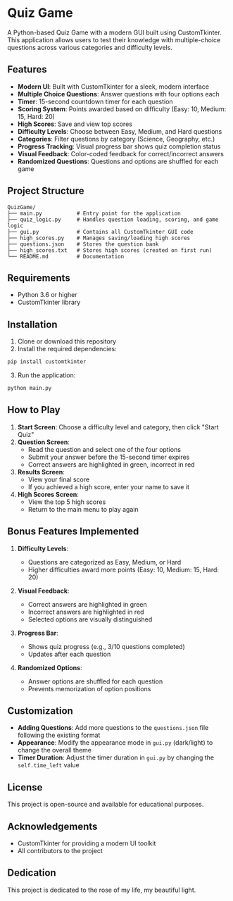 # Quiz Game

A Python-based Quiz Game with a modern GUI built using CustomTkinter. This application allows users to test their knowledge with multiple-choice questions across various categories and difficulty levels.

## Features

- **Modern UI**: Built with CustomTkinter for a sleek, modern interface
- **Multiple Choice Questions**: Answer questions with four options each
- **Timer**: 15-second countdown timer for each question
- **Scoring System**: Points awarded based on difficulty (Easy: 10, Medium: 15, Hard: 20)
- **High Scores**: Save and view top scores
- **Difficulty Levels**: Choose between Easy, Medium, and Hard questions
- **Categories**: Filter questions by category (Science, Geography, etc.)
- **Progress Tracking**: Visual progress bar shows quiz completion status
- **Visual Feedback**: Color-coded feedback for correct/incorrect answers
- **Randomized Questions**: Questions and options are shuffled for each game

## Project Structure

```
QuizGame/
├── main.py           # Entry point for the application
├── quiz_logic.py     # Handles question loading, scoring, and game logic
├── gui.py            # Contains all CustomTkinter GUI code
├── high_scores.py    # Manages saving/loading high scores
├── questions.json    # Stores the question bank
├── high_scores.txt   # Stores high scores (created on first run)
└── README.md         # Documentation
```

## Requirements

- Python 3.6 or higher
- CustomTkinter library

## Installation

1. Clone or download this repository
2. Install the required dependencies:

```bash
pip install customtkinter
```

3. Run the application:

```bash
python main.py
```

## How to Play

1. **Start Screen**: Choose a difficulty level and category, then click "Start Quiz"
2. **Question Screen**: 
   - Read the question and select one of the four options
   - Submit your answer before the 15-second timer expires
   - Correct answers are highlighted in green, incorrect in red
3. **Results Screen**: 
   - View your final score
   - If you achieved a high score, enter your name to save it
4. **High Scores Screen**: 
   - View the top 5 high scores
   - Return to the main menu to play again

## Bonus Features Implemented

1. **Difficulty Levels**: 
   - Questions are categorized as Easy, Medium, or Hard
   - Higher difficulties award more points (Easy: 10, Medium: 15, Hard: 20)

2. **Visual Feedback**: 
   - Correct answers are highlighted in green
   - Incorrect answers are highlighted in red
   - Selected options are visually distinguished

3. **Progress Bar**: 
   - Shows quiz progress (e.g., 3/10 questions completed)
   - Updates after each question

4. **Randomized Options**: 
   - Answer options are shuffled for each question
   - Prevents memorization of option positions

## Customization

- **Adding Questions**: Add more questions to the `questions.json` file following the existing format
- **Appearance**: Modify the appearance mode in `gui.py` (dark/light) to change the overall theme
- **Timer Duration**: Adjust the timer duration in `gui.py` by changing the `self.time_left` value

## License

This project is open-source and available for educational purposes.

## Acknowledgements

- CustomTkinter for providing a modern UI toolkit
- All contributors to the project
## Dedication

This project is dedicated to the rose of my life, my beautiful light.
